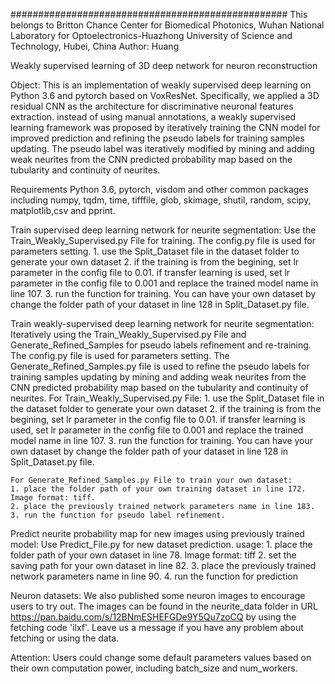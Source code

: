 ##################################################
This belongs to Britton Chance Center for Biomedical Photonics, Wuhan National Laboratory for Optoelectronics-Huazhong University of Science and Technology, Hubei, China
Author: Huang

Weakly supervised learning of 3D deep network for neuron reconstruction

Object:
    This is an implementation of weakly supervised deep learning on Python 3.6 and pytorch based on VoxResNet.
    Specifically, we applied a 3D residual CNN as the architecture for discriminative neuronal features extraction.
    instead of using manual annotations, a weakly supervised learning framework was proposed by iteratively training the CNN model for improved 
    prediction and refining the pseudo labels for training samples updating. The pseudo label was iteratively modified by mining and adding weak 
    neurites from the CNN predicted probability map based on the tubularity and continuity of neurites.  

Requirements
    Python 3.6, pytorch, visdom and other common packages including numpy, tqdm, time, tifffile, glob, skimage, shutil, random, scipy, matplotlib,csv and pprint.

Train supervised deep learning network for neurite segmentation:
    Use the Train_Weakly_Supervised.py File for training. The config.py file is used for parameters setting.
    1. use the Split_Dataset file in the dataset folder to generate your own dataset
    2. if the training is from the begining, set lr parameter in the config file to 0.01.
       if transfer learning is used, set lr parameter in the config file to 0.001 and replace the trained model name in line 107.
    3. run the function for training. 
    You can have your own dataset by change the folder path of your dataset in line 128 in Split_Dataset.py file.
    
Train weakly-supervised deep learning network for neurite segmentation:
    Iteratively using the Train_Weakly_Supervised.py File and Generate_Refined_Samples for pseudo labels refinement and re-training. 
    The config.py file is used for parameters setting.
    The Generate_Refined_Samples.py file is used to refine the pseudo labels for training samples updating by mining and adding weak neurites from the CNN predicted probability map based on the tubularity and continuity of neurites.
    For Train_Weakly_Supervised.py File:
    1. use the Split_Dataset file in the dataset folder to generate your own dataset
    2. if the training is from the begining, set lr parameter in the config file to 0.01.
       if transfer learning is used, set lr parameter in the config file to 0.001 and replace the trained model name in line 107.
    3. run the function for training. 
    You can have your own dataset by change the folder path of your dataset in line 128 in Split_Dataset.py file.
    
    For Generate_Refined_Samples.py File to train your own dataset:
    1. place the folder path of your own training dataset in line 172. Image format: tiff.
    2. place the previously trained network parameters name in line 183.
    3. run the function for pseudo label refinement.

Predict neurite probability map for new images using previously trained model:
    Use Predict_File.py for new dataset prediction.
    usage:
    1. place the folder path of your own dataset in line 78. Image format: tiff
    2. set the saving path for your own dataset in line 82.
    3. place the previously trained network parameters name in line 90.
    4. run the function for prediction

Neuron datasets:
    We also published some neuron images to encourage users to try out. The images can be found in the neurite_data folder in URL https://pan.baidu.com/s/12BNmESHEFGDe9Y5Qu7zoCQ by using the fetching code 'ilxf'. 
    Leave us a message if you have any problem about fetching or using the data.

Attention:
    Users could change some default parameters values based on their own computation power, including batch_size and num_workers.
  

